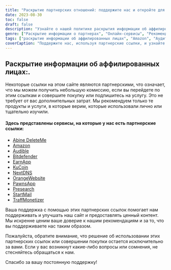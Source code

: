 ```yaml
---
title: "Раскрытие партнерских отношений: поддержите нас и откройте для себя удивительные услуги"
date: 2023-08-30
toc: false
draft: false
description: "Узнайте о нашей политике раскрытия информации об аффилированных лицах и ознакомьтесь с такими первоклассными сервисами, как Amazon, Audible, StartMail и др."
genre: ["Раскрытие информации о партнерах", "Онлайн-сервисы", "Рекомендации по продуктам", "Цифровые продукты", "Партнерский маркетинг", "Заработок в Интернете", "Монетизация сайта", "Заработок в Интернете", "Интернет-маркетинг", "Прозрачность"]
tags: ["раскрытие информации об аффилированных лицах", "Amazon", "Аудитория", "StartMail", "Bitdefender", "DeleteMe", "NextDNS", "PawnsApp", "TraffMonetizer", "EarnApp", "Предварительное исследование", "OrangeВеб-сайт", "заработок в Интернете", "рекомендации по продуктам", "цифровые продукты", "онлайн-сервисы", "монетизация", "доход от сайта", "филиалы", "заработок в Интернете", "прозрачность", "интернет-маркетинг", "онлайн-бизнес", "раскрытие информации о прибыли", "партнёрские ссылки", "поддерживая нас", "потенциал заработка", "финансовая поддержка", "деловые партнёрства", "надежные рекомендации", "расширение возможностей читателей"]
coverCaption: "Поддержите нас, используя партнерские ссылки, и узнайте о первоклассных услугах для ваших онлайн-предприятий."
---
```


## **Раскрытие информации об аффилированных лицах:**.

Некоторые ссылки на этом сайте являются партнерскими, что означает, что мы можем получить небольшую комиссию, если вы перейдете по этим ссылкам и совершите покупку или подпишитесь на услугу. Это не требует от вас дополнительных затрат. Мы рекомендуем только те продукты и услуги, в которые верим, которые использовали лично или тщательно изучили.

#### Здесь представлены сервисы, на которые у нас есть партнерские ссылки:

- [Abine DeleteMe](https://joindeleteme.com/refer?coupon=RFR-40867-7DWHR4)
- [Amazon](https://amzn.to/47bpscS)
- [Audible](https://amzn.to/3O5yM9p)
- [Bitdefender](https://bitdefender.f9tmep.net/k0Wq1n)
- [EarnApp](https://earnapp.com/i/c1dllee)
- [KuCoin](https://www.kucoin.com/r/af/QBSSSM2W)
- [NextDNS](https://nextdns.io/?from=37pk8rg9)
- [OrangeWebsite](https://affiliate.orangewebsite.com/idevaffiliate.php?id=12501_0_1_5)
- [PawnsApp](https://pawns.app/?r=2092802)
- [Presearch](https://presearch.com/signup?rid=4754563)
- [StartMail](https://www.startmail.com/en/partner/?ref=sos&tap_s=3999900-469b6c&tm_undefined=undefined)
- [TraffMonetizer](https://traffmonetizer.com/?aff=242022)

Ваша поддержка с помощью этих партнерских ссылок помогает нам поддерживать и улучшать наш сайт и предоставлять ценный контент. Мы искренне ценим ваше доверие к нашим рекомендациям и за то, что вы поддерживаете нас таким образом.

Пожалуйста, обратите внимание, что решение об использовании этих партнерских ссылок или совершении покупки остается исключительно за вами. Если у вас возникнут какие-либо вопросы или сомнения, не стесняйтесь обращаться к нам.

Спасибо за вашу постоянную поддержку!
